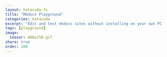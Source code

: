 ```yaml
---
layout: katacoda-fs
title: "Mkdocs Playground"
categories: katacoda
excerpt: "Edit and test mkdocs sites without installing on your own PC with this playground"
tags: [playground]
image:
  teaser: 400x250.gif
share: true
order: 100
---
```


<script src="//katacoda.com/embed.js"></script>
<div id="katacoda-scenario-1"
    data-katacoda-id="dxc-playgrounds/courses/playgrounds/mkdocs"
    data-katacoda-ctatext="Continue Katacoda DXC playgrounds"
    data-katacoda-ctaurl=""
    data-katacoda-color="004d7f"
    style="height: calc(100vh); width: (100% - 68px); padding-top: 55px;"></div>
<br>
